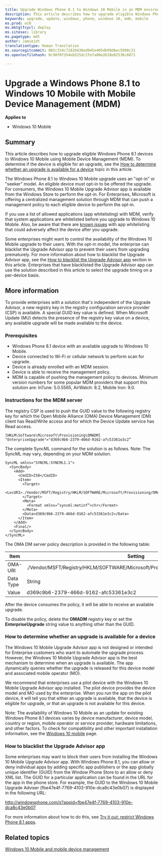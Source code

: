 ```yaml
---
title: Upgrade Windows Phone 8.1 to Windows 10 Mobile in an MDM environment (Windows 10)
description: This article describes how to upgrade eligible Windows Phone 8.1 devices to Windows 10 Mobile using MDM.
keywords: upgrade, update, windows, phone, windows 10, mdm, mobile
ms.prod: w10
ms.mktglfcycl: deploy
ms.sitesec: library
ms.pagetype: mdt
author: Jamiejdt
translationtype: Human Translation
ms.sourcegitcommit: 002c324c72820439ed945e405db99dbec5990c21
ms.openlocfilehash: 0c98f0f354eb525dc2fe7a80e2618e82536c6871

---
```


# Upgrade a Windows Phone 8.1 to Windows 10 Mobile with Mobile Device Management (MDM)

**Applies to**

-   Windows 10 Mobile

## Summary
This article describes how to upgrade eligible Windows Phone 8.1 devices to Windows 10 Mobile using Mobile Device Management (MDM). To determine if the device is eligible for an upgrade, see the [How to determine whether an upgrade is available for a device](#howto-upgrade-available) topic in this article.

The Windows Phone 8.1 to Windows 10 Mobile upgrade uses an "opt-in" or "seeker" model. An eligible device must opt-in to be offered the upgrade. For consumers, the Windows 10 Mobile Upgrade Advisor app is available from the Windows Store to perform the opt-in. For Enterprises, Microsoft is offering a centralized management solution through MDM that can push a management policy to each eligible device to perform the opt-in.

If you use a list of allowed applications (app whitelisting) with MDM, verify that system applications are whitelisted before you upgrade to Windows 10 Mobile. Also, be aware that there are [known issues](https://msdn.microsoft.com/en-us/library/windows/hardware/mt299056.aspx#whitelist) with app whitelisting that could adversely affect the device after you upgrade.

Some enterprises might want to control the availability of the Windows 10 Mobile upgrade to their users. With the opt-in model, the enterprise can blacklist the Upgrade Advisor app to prevent their users from upgrading prematurely. For more information about how to blacklist the Upgrade Advisor app, see the [How to blacklist the Upgrade Advisor app](#howto-blacklist) section in this article. Enterprises that have blacklisted the Upgrade Advisor app can use the solution described in this article to select the upgrade timing on a per-device basis.

## More information

To provide enterprises with a solution that's independent of the Upgrade Advisor, a new registry key in the registry configuration service provider (CSP) is available. A special GUID key value is defined. When Microsoft Update (MU) detects the presence of the registry key value on a device, any available upgrade will be made available to the device.

### Prerequisites

- Windows Phone 8.1 device with an available upgrade to Windows 10 Mobile.
- Device connected to Wi-Fi or cellular network to perform scan for upgrade.
- Device is already enrolled with an MDM session.
- Device is able to receive the management policy.
- MDM is capable of pushing the management policy to devices. Minimum version numbers for some popular MDM providers that support this solution are: InTune: 5.0.5565, AirWatch: 8.2, Mobile Iron: 9.0.

### Instructions for the MDM server

The registry CSP is used to push the GUID value to the following registry key for which the Open Mobile Alliance (OMA) Device Management (DM) client has Read/Write access and for which the Device Update service has Read access.

```
[HKLM\Software\Microsoft\Provisioning\OMADM] 
"EnterpriseUpgrade"="d369c9b6-2379-466d-9162-afc53361e3c2”
```


The complete SyncML command for the solution is as follows. Note: The SyncML may vary, depending on your MDM solution.

```
SyncML xmlns="SYNCML:SYNCML1.1"> 
  <SyncBody>
    <Add>
      <CmdID>250</CmdID>
      <Item>
        <Target>
          <LocURI>./Vendor/MSFT/Registry/HKLM/SOFTWARE/Microsoft/Provisioning/OMADM/EnterpriseUpgrade</LocURI>
        </Target>
        <Meta>
          <Format xmlns=”syncml:metinf”>chr</Format>
        </Meta>
        <Data>d369c9b6-2379-466d-9162-afc53361e3c2</Data>
      </Item>
    </Add>
    <Final/>
  </SyncBody>
</SyncML>
```

The OMA DM server policy description is provided in the following table:

|Item |Setting |
|------|------------|
| OMA-URI  |./Vendor/MSFT/Registry/HKLM/SOFTWARE/Microsoft/Provisioning/OMADM/EnterpriseUpgrade |
| Data Type  |String |
| Value  |d369c9b6-2379-466d-9162-afc53361e3c2 |


After the device consumes the policy, it will be able to receive an available upgrade.

To disable the policy, delete the **OMADM** registry key or set the **EnterpriseUpgrade** string value to anything other than the GUID.

### How to determine whether an upgrade is available for a device <a id="howto-upgrade-available"></a>

The Windows 10 Mobile Upgrade Advisor app is not designed or intended for Enterprise customers who want to automate the upgrade process. However, the Windows 10 Mobile Upgrade Advisor app is the best mechanism to determine when an upgrade is available. The app dynamically queries whether the upgrade is released for this device model and associated mobile operator (MO).

We recommend that enterprises use a pilot device with the Windows 10 Mobile Upgrade Advisor app installed. The pilot device provides the device model and MO used by the enterprise. When you run the app on the pilot device, it will tell you that either an upgrade is available, that the device is eligible for upgrade, or that an upgrade is not available for this device.

Note: The availability of Windows 10 Mobile as an update for existing Windows Phone 8.1 devices varies by device manufacturer, device model, country or region, mobile operator or service provider, hardware limitations, and other factors. To check for compatibility and other important installation information, see the [Windows 10 mobile](https://www.microsoft.com/en/mobile/windows10) page.

### How to blacklist the Upgrade Advisor app <a id="howto-blacklist"></a>

Some enterprises may want to block their users from installing the Windows 10 Mobile Upgrade Advisor app. With Windows Phone 8.1, you can allow or deny individual apps by adding specific app publishers or the app globally unique identifier (GUID) from the Window Phone Store to an allow or deny XML list. The GUID for a particular application can be found in the URL for the app in the phone store. For example, the GUID to the Windows 10 Mobile Upgrade Adviser (fbe47e4f-7769-4103-910e-dca8c43e0b07) is displayed in the following URL:

http://windowsphone.com/s?appid=fbe47e4f-7769-4103-910e-dca8c43e0b07

For more information about how to do this, see [Try it out: restrict Windows Phone 8.1 apps](https://technet.microsoft.com/en-us/windows/dn771706.aspx).

## Related topics

[Windows 10 Mobile and mobile device management](..\manage\windows-10-mobile-and-mdm.md)



<!--HONumber=Jun16_HO4-->


